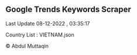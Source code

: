 

## Google Trends Keywords Scraper 
 
Last Update 08-12-2022 , 03:35:17

Country List :
VIETNAM.json



© Abdul Muttaqin 
